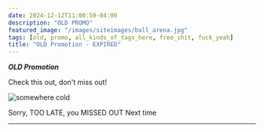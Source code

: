```yaml
---
date: 2024-12-12T11:00:59-04:00
description: "OLD PROMO"
featured_image: "/images/siteimages/ball_arena.jpg"
tags: [old, promo, all_kinds_of_tags_here, free_shit, fuck_yeah]
title: "OLD Promotion - EXPIRED"
---
```


***OLD Promotion***

Check this out, don't miss out!

![somewhere cold](/images/siteimages/ball_arena.jpg)

Sorry, TOO LATE, you MISSED OUT
Next time

___

